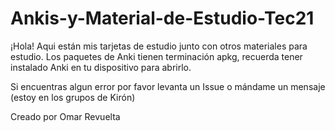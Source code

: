# Ankis-y-Material-de-Estudio-Tec21
¡Hola! Aqui están mis tarjetas de estudio junto con otros materiales para estudio. 
Los paquetes de Anki tienen terminación apkg, recuerda tener instalado Anki en tu dispositivo para abrirlo. 

Si encuentras algun error por favor levanta un Issue o mándame un mensaje (estoy en los grupos de Kirón)

Creado por Omar Revuelta
